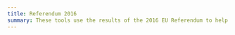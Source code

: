 ```yaml
---
title: Referendum 2016
summary: These tools use the results of the 2016 EU Referendum to help make a recommendation.
---
```

